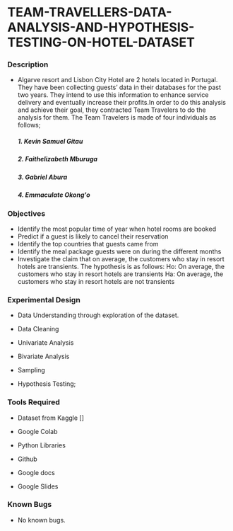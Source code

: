 # TEAM-TRAVELLERS-DATA-ANALYSIS-AND-HYPOTHESIS-TESTING-ON-HOTEL-DATASET

### Description

- Algarve resort and Lisbon City Hotel are 2 hotels located in Portugal. They have been collecting guests’ data in their databases for the past two years. They intend to use this information to enhance service delivery and eventually increase their profits.In order to do this analysis and achieve their goal, they contracted Team Travelers to do the analysis for them. The Team Travelers is made of four individuals as follows;
  ##### 1. Kevin Samuel Gitau
  ##### 2. Faithelizabeth Mburuga
  ##### 3. Gabriel Abura
  ##### 4. Emmaculate Okong'o
  
  
### Objectives

- Identify the most popular time of year when hotel rooms are booked
- Predict if a guest is likely to cancel their reservation
- Identify the top countries that guests came from
- Identify the meal package guests were on during the different months
- Investigate the claim that on average, the customers who stay in resort hotels are transients. The hypothesis is as follows:
              Ho: On average, the customers who stay in resort hotels are transients
              Ha: On average, the customers who stay in resort hotels are not transients

### Experimental Design

- Data Understanding through exploration of the dataset.

- Data Cleaning

- Univariate Analysis

- Bivariate Analysis

- Sampling

- Hypothesis Testing;
     
### Tools Required

- Dataset from Kaggle []

- Google Colab

- Python Libraries

- Github

- Google docs

- Google Slides

### Known Bugs

- No known bugs.


